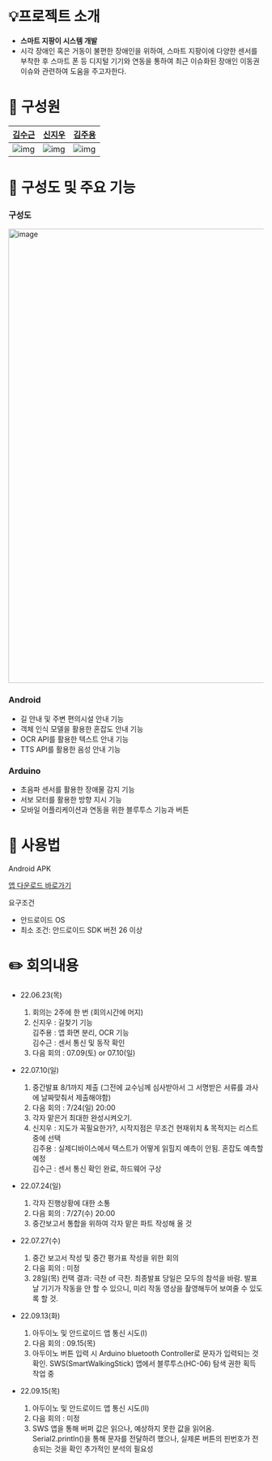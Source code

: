 # 💡프로젝트 소개

- **스마트 지팡이 시스템 개발**
- 시각 장애인 혹은 거동이 불편한 장애인을 위하여, 스마트 지팡이에 다양한 센서를 부착한 후 스마트 폰 등 디지털 기기와 연동을 통하여 최근 이슈화된 장애인 이동권 이슈와 관련하여 도움을 주고자한다.

# 🤼 구성원
[김수근](https://github.com/ILAPie)|[신지우](https://github.com/sjw989)| [김주용](https://github.com/Kim-JuYong)
|------------------------------------|-------------------------------------|-------------------------------------|
|![img](https://github.com/ILAPie.png?size=100?size=100) | ![img](https://github.com/sjw989.png?size=100?size=100) |![img](https://github.com/Kim-JuYong.png?size=100?size=100) |

# 🔑 구성도 및 주요 기능 

### 구성도
<img width="895" alt="image" src="https://user-images.githubusercontent.com/82700895/195525724-8a0b8aa2-ec06-43ca-b2e0-f9948ae83da8.png">


### Android

- 길 안내 및 주변 편의시설 안내 기능
- 객체 인식 모델을 활용한 혼잡도 안내 기능
- OCR API를 활용한 텍스트 안내 기능
- TTS API를 활용한 음성 안내 기능


### Arduino
- 초음파 센서를 활용한 장애물 감지 기능
- 서보 모터를 활용한 방향 지시 기능
- 모바일 어플리케이션과 연동을 위한 블루투스 기능과 버튼


# 🧸️ 사용법
Android APK

[앱 다운로드 바로가기](http://naver.me/FnifdpDC)

요구조건
- 안드로이드 OS
- 최소 조건: 안드로이드 SDK 버전 26 이상
# :pencil2: 회의내용
- 22.06.23(목) 
  1) 회의는 2주에 한 번 (회의시간에 머지) 
  2) 신지우 : 길찾기 기능 \
     김주용 : 앱 화면 분리, OCR 기능\
     김수근 : 센서 통신 및 동작 확인 
  3) 다음 회의 : 07.09(토) or 07.10(일)
  
- 22.07.10(일) 
  1) 중간발표 8/1까지 제출 (그전에 교수님께 심사받아서 그 서명받은 서류를 과사에 날짜맞춰서 제출해야함)
  2) 다음 회의 : 7/24(일) 20:00
  3) 각자 맡은거 최대한 완성시켜오기. 
  4) 신지우 : 지도가 꼭필요한가?, 시작지점은 무조건 현재위치 & 목적지는 리스트중에 선택 \
     김주용 : 실제디바이스에서 텍스트가 어떻게 읽힐지 예측이 안됨. 혼잡도 예측할 예정 \
     김수근 : 센서 통신 확인 완료, 하드웨어 구상

- 22.07.24(일)
  1) 각자 진행상황에 대한 소통
  2) 다음 회의 : 7/27(수) 20:00
  3) 중간보고서 통합을 위하여 각자 맡은 파트 작성해 올 것

- 22.07.27(수)
  1) 중간 보고서 작성 및 중간 평가표 작성을 위한 회의
  2) 다음 회의 : 미정
  3) 28일(목) 컨택 결과: 극찬 of 극찬.
                        최종발표 당일은 모두의 참석을 바람.
                        발표날 기기가 작동을 안 할 수 있으니, 미리 작동 영상을 촬영해두어
                        보여줄 수 있도록 할 것.

- 22.09.13(화)
  1) 아두이노 및 안드로이드 앱 통신 시도(I)
  2) 다음 회의 : 09.15(목)
  3) 아두이노 버튼 입력 시 Arduino bluetooth Controller로 문자가 입력되는 것 확인.
     SWS(SmartWalkingStick) 앱에서 블루투스(HC-06) 탐색 권한 획득 작업 중

- 22.09.15(목)
  1) 아두이노 및 안드로이드 앱 통신 시도(II)
  2) 다음 회의 : 미정
  3) SWS 앱을 통해 버퍼 값은 읽으나, 예상하지 못한 값을 읽어옴.
     Serial2.println()을 통해 문자를 전달하려 했으나, 실제론 버튼의 핀번호가 전송되는 것을 확인
     추가적인 분석의 필요성 
